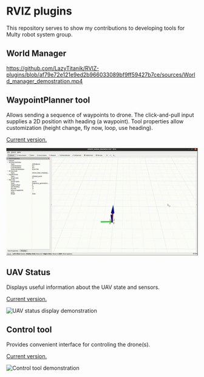 # RVIZ plugins

This repository serves to show my contributions to developing tools for Multy robot system group.

## World Manager

https://github.com/LazyTitanik/RVIZ-plugins/blob/af79e72e121e9ed2b966033089bf9ff59427b7ce/sources/World_manager_demostration.mp4

## WaypointPlanner tool

Allows sending a sequence of waypoints to drone.
The click-and-pull input supplies a 2D position with heading (a waypoint). Tool properties allow customization (height change, fly now, loop, use heading).

[Current version.](https://github.com/ctu-mrs/mrs_rviz_plugins/tree/waypoint_planner)

![Waypoint planner demonstration](sources/Waypoint_planner_demonstration.gif)

## UAV Status

Displays useful information about the UAV state and sensors.

[Current version.](https://github.com/ctu-mrs/mrs_rviz_plugins/tree/control)

![UAV status display demonstration](sources/uav_status_demonstration.gif)

## Control tool

Provides convenient interface for controling the drone(s).

[Current version.](https://github.com/ctu-mrs/mrs_rviz_plugins/tree/control)

![Control tool demonstration](sources/control_tool_demonstration.gif)